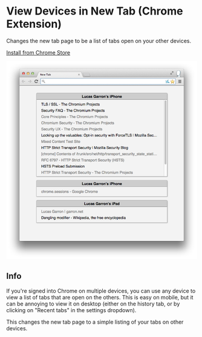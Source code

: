 # View Devices in New Tab (Chrome Extension)

Changes the new tab page to be a list of tabs open on your other devices.

[Install from Chrome Store](https://chrome.google.com/webstore/detail/view-devices-in-new-tab/openfippajlljagenibphbbpmifdploj)

[![Screenshot](screenshot.png)](https://chrome.google.com/webstore/detail/view-devices-in-new-tab/openfippajlljagenibphbbpmifdploj)

## Info

If you're signed into Chrome on multiple devices, you can use any device to view a list of tabs that are open on the others. This is easy on mobile, but it can be annoying to view it on desktop (either on the history tab, or by clicking on "Recent tabs" in the settings dropdown).

This changes the new tab page to a simple listing of your tabs on other devices.